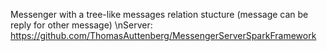 Messenger with a tree-like messages relation stucture (message can be reply for other message)
\nServer: https://github.com/ThomasAuttenberg/MessengerServerSparkFramework
